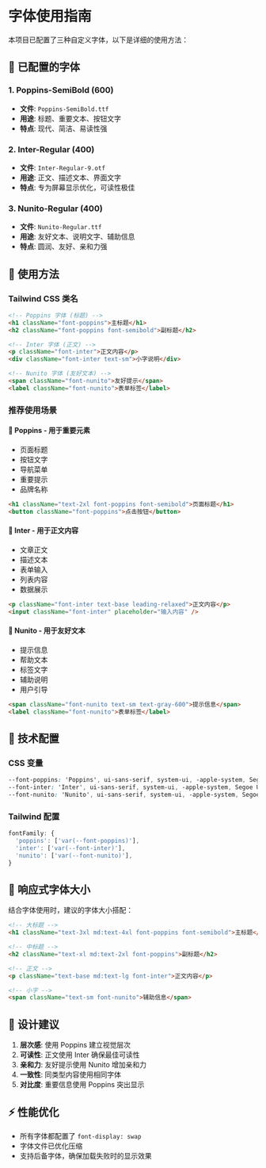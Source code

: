 # 字体使用指南

本项目已配置了三种自定义字体，以下是详细的使用方法：

## 📝 已配置的字体

### 1. **Poppins-SemiBold** (600)
- **文件**: `Poppins-SemiBold.ttf`
- **用途**: 标题、重要文本、按钮文字
- **特点**: 现代、简洁、易读性强

### 2. **Inter-Regular** (400)
- **文件**: `Inter-Regular-9.otf`
- **用途**: 正文、描述文本、界面文字
- **特点**: 专为屏幕显示优化，可读性极佳

### 3. **Nunito-Regular** (400)
- **文件**: `Nunito-Regular.ttf`
- **用途**: 友好文本、说明文字、辅助信息
- **特点**: 圆润、友好、亲和力强

## 🎨 使用方法

### Tailwind CSS 类名
```html
<!-- Poppins 字体 (标题) -->
<h1 className="font-poppins">主标题</h1>
<h2 className="font-poppins font-semibold">副标题</h2>

<!-- Inter 字体 (正文) -->
<p className="font-inter">正文内容</p>
<div className="font-inter text-sm">小字说明</div>

<!-- Nunito 字体 (友好文本) -->
<span className="font-nunito">友好提示</span>
<label className="font-nunito">表单标签</label>
```

### 推荐使用场景

#### 🎯 **Poppins** - 用于重要元素
- 页面标题
- 按钮文字
- 导航菜单
- 重要提示
- 品牌名称

```html
<h1 className="text-2xl font-poppins font-semibold">页面标题</h1>
<button className="font-poppins">点击按钮</button>
```

#### 📖 **Inter** - 用于正文内容
- 文章正文
- 描述文本
- 表单输入
- 列表内容
- 数据展示

```html
<p className="font-inter text-base leading-relaxed">正文内容</p>
<input className="font-inter" placeholder="输入内容" />
```

#### 💬 **Nunito** - 用于友好文本
- 提示信息
- 帮助文本
- 标签文字
- 辅助说明
- 用户引导

```html
<span className="font-nunito text-sm text-gray-600">提示信息</span>
<label className="font-nunito">表单标签</label>
```

## 🔧 技术配置

### CSS 变量
```css
--font-poppins: 'Poppins', ui-sans-serif, system-ui, -apple-system, Segoe UI, Roboto, Helvetica, Arial, sans-serif;
--font-inter: 'Inter', ui-sans-serif, system-ui, -apple-system, Segoe UI, Roboto, Helvetica, Arial, sans-serif;
--font-nunito: 'Nunito', ui-sans-serif, system-ui, -apple-system, Segoe UI, Roboto, Helvetica, Arial, sans-serif;
```

### Tailwind 配置
```typescript
fontFamily: {
  'poppins': ['var(--font-poppins)'],
  'inter': ['var(--font-inter)'],
  'nunito': ['var(--font-nunito)'],
}
```

## 📱 响应式字体大小

结合字体使用时，建议的字体大小搭配：

```html
<!-- 大标题 -->
<h1 className="text-3xl md:text-4xl font-poppins font-semibold">主标题</h1>

<!-- 中标题 -->
<h2 className="text-xl md:text-2xl font-poppins">副标题</h2>

<!-- 正文 -->
<p className="text-base md:text-lg font-inter">正文内容</p>

<!-- 小字 -->
<span className="text-sm font-nunito">辅助信息</span>
```

## 🎨 设计建议

1. **层次感**: 使用 Poppins 建立视觉层次
2. **可读性**: 正文使用 Inter 确保最佳可读性
3. **亲和力**: 友好提示使用 Nunito 增加亲和力
4. **一致性**: 同类型内容使用相同字体
5. **对比度**: 重要信息使用 Poppins 突出显示

## ⚡ 性能优化

- 所有字体都配置了 `font-display: swap`
- 字体文件已优化压缩
- 支持后备字体，确保加载失败时的显示效果
